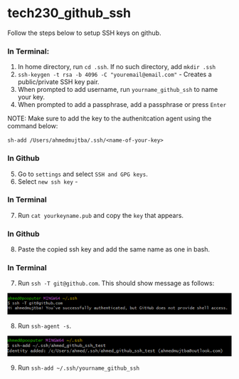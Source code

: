 # tech230_github_ssh

Follow the steps below to setup SSH keys on github.

### In Terminal:

1. In home directory, run `cd .ssh`. If no such directory, add `mkdir .ssh`
2. `ssh-keygen -t rsa -b 4096 -C "youremail@email.com"` - Creates a public/private SSH key pair.
3. When prompted to add username, run `yourname_github_ssh` to name your key.
4. When prompted to add a passphrase, add a passphrase or press `Enter`

NOTE: Make sure to add the key to the authenitcation agent using the command below:

`sh-add /Users/ahmedmujtba/.ssh/<name-of-your-key>`

### In Github

5. Go to `settings` and select `SSH and GPG keys`.
6. Select `new ssh key` -

### In Terminal

7. Run `cat yourkeyname.pub` and copy the `key` that appears.

### In Github

8. Paste the copied ssh key and add the same name as one in bash.

### In Terminal

7. Run `ssh -T git@github.com`. This should show message as follows:

![alt_text](authentication.png)

8. Run `ssh-agent -s`.

![alt_text](id-added.png)

9. Run `ssh-add ~/.ssh/yourname_github_ssh`
